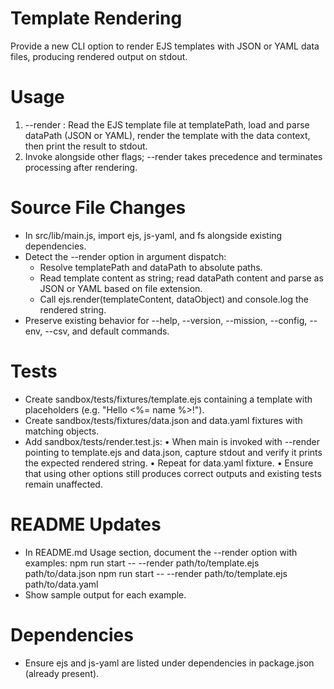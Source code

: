 # Template Rendering

Provide a new CLI option to render EJS templates with JSON or YAML data files, producing rendered output on stdout.

# Usage
1. --render <templatePath> <dataPath> : Read the EJS template file at templatePath, load and parse dataPath (JSON or YAML), render the template with the data context, then print the result to stdout.
2. Invoke alongside other flags; --render takes precedence and terminates processing after rendering.

# Source File Changes
- In src/lib/main.js, import ejs, js-yaml, and fs alongside existing dependencies.
- Detect the --render option in argument dispatch:
  - Resolve templatePath and dataPath to absolute paths.
  - Read template content as string; read dataPath content and parse as JSON or YAML based on file extension.
  - Call ejs.render(templateContent, dataObject) and console.log the rendered string.
- Preserve existing behavior for --help, --version, --mission, --config, --env, --csv, and default commands.

# Tests
- Create sandbox/tests/fixtures/template.ejs containing a template with placeholders (e.g. "Hello <%= name %>!").
- Create sandbox/tests/fixtures/data.json and data.yaml fixtures with matching objects.
- Add sandbox/tests/render.test.js:
  • When main is invoked with --render pointing to template.ejs and data.json, capture stdout and verify it prints the expected rendered string.
  • Repeat for data.yaml fixture.
  • Ensure that using other options still produces correct outputs and existing tests remain unaffected.

# README Updates
- In README.md Usage section, document the --render option with examples:
  npm run start -- --render path/to/template.ejs path/to/data.json
  npm run start -- --render path/to/template.ejs path/to/data.yaml
- Show sample output for each example.

# Dependencies
- Ensure ejs and js-yaml are listed under dependencies in package.json (already present).